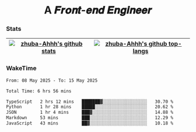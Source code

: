 <h1 align="center">A 𝑭𝒓𝒐𝒏𝒕-𝒆𝒏𝒅 𝑬𝒏𝒈𝒊𝒏𝒆𝒆𝒓</h1>

### Stats

| <a href="https://github.com/zhuba-Ahhh"><img align="center" src="https://github-readme-stats.vercel.app/api?username=zhuba-Ahhh&hide_title=true&hide_border=true&show_icons=trueline_height=21&text_color=000&icon_color=000&bg_color=0,ea6161,ffc64d,fffc4d,52fa5a&theme=graywhite" alt="zhuba-Ahhh's github stats" /> </a> | <a href="https://github.com/zhuba-Ahhh"><img align="center" src="https://github-readme-stats.vercel.app/api/top-langs/?username=zhuba-Ahhh&hide_title=true&hide_border=true&layout=compact&hide_border=true&show_icons=trueline_height=40&text_color=000&icon_color=000&bg_color=0,ea6161,ffc64d,fffc4d,52fa5a&theme=graywhite&langs_count=6" alt="zhuba-Ahhh's github top-langs"/> </a> |
| ------------- | ------------- |

### WakeTime

<!--START_SECTION:waka-->

```txt
From: 08 May 2025 - To: 15 May 2025

Total Time: 6 hrs 56 mins

TypeScript   2 hrs 12 mins   ███████▓░░░░░░░░░░░░░░░░░   30.70 %
Python       1 hr 28 mins    █████░░░░░░░░░░░░░░░░░░░░   20.62 %
JSON         1 hr 4 mins     ███▓░░░░░░░░░░░░░░░░░░░░░   14.88 %
Markdown     53 mins         ███░░░░░░░░░░░░░░░░░░░░░░   12.29 %
JavaScript   43 mins         ██▓░░░░░░░░░░░░░░░░░░░░░░   10.18 %
```

<!--END_SECTION:waka-->
